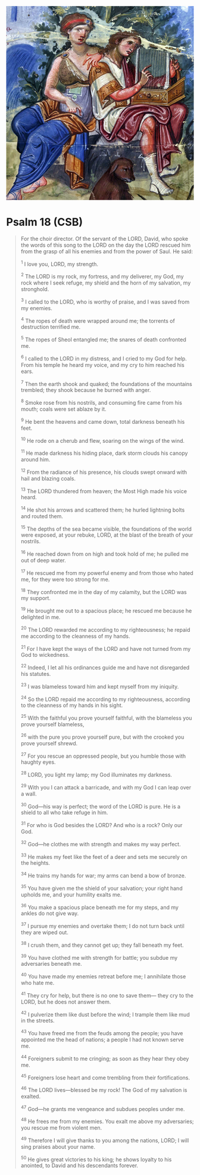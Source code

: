 <img class="intro-right" src="art-paris-psalter.jpg">

# Psalm 18 (CSB)  

>For the choir director. Of the servant of the LORD, David, who spoke the words of this song to the LORD on the day the LORD rescued him from the grasp of all his enemies and from the power of Saul. He said: 
>
><sup>1</sup> I love you, LORD, my strength. 
>
><sup>2</sup> The LORD is my rock, my fortress, and my deliverer, my God, my rock where I seek refuge, my shield and the horn of my salvation, my stronghold. 
>
><sup>3</sup> I called to the LORD, who is worthy of praise, and I was saved from my enemies. 
>
><sup>4</sup> The ropes of death were wrapped around me; the torrents of destruction terrified me. 
>
><sup>5</sup> The ropes of Sheol entangled me; the snares of death confronted me. 
>
><sup>6</sup> I called to the LORD in my distress, and I cried to my God for help. From his temple he heard my voice, and my cry to him reached his ears. 
>
><sup>7</sup> Then the earth shook and quaked; the foundations of the mountains trembled; they shook because he burned with anger. 
>
><sup>8</sup> Smoke rose from his nostrils, and consuming fire came from his mouth; coals were set ablaze by it. 
>
><sup>9</sup> He bent the heavens and came down, total darkness beneath his feet. 
>
><sup>10</sup> He rode on a cherub and flew, soaring on the wings of the wind. 
>
><sup>11</sup> He made darkness his hiding place, dark storm clouds his canopy around him. 
>
><sup>12</sup> From the radiance of his presence, his clouds swept onward with hail and blazing coals. 
>
><sup>13</sup> The LORD thundered from heaven; the Most High made his voice heard. 
>
><sup>14</sup> He shot his arrows and scattered them; he hurled lightning bolts and routed them. 
>
><sup>15</sup> The depths of the sea became visible, the foundations of the world were exposed, at your rebuke, LORD, at the blast of the breath of your nostrils. 
>
><sup>16</sup> He reached down from on high and took hold of me; he pulled me out of deep water. 
>
><sup>17</sup> He rescued me from my powerful enemy and from those who hated me, for they were too strong for me. 
>
><sup>18</sup> They confronted me in the day of my calamity, but the LORD was my support. 
>
><sup>19</sup> He brought me out to a spacious place; he rescued me because he delighted in me. 
>
><sup>20</sup> The LORD rewarded me according to my righteousness; he repaid me according to the cleanness of my hands. 
>
><sup>21</sup> For I have kept the ways of the LORD and have not turned from my God to wickedness. 
>
><sup>22</sup> Indeed, I let all his ordinances guide me and have not disregarded his statutes. 
>
><sup>23</sup> I was blameless toward him and kept myself from my iniquity. 
>
><sup>24</sup> So the LORD repaid me according to my righteousness, according to the cleanness of my hands in his sight. 
>
><sup>25</sup> With the faithful you prove yourself faithful, with the blameless you prove yourself blameless, 
>
><sup>26</sup> with the pure you prove yourself pure, but with the crooked you prove yourself shrewd. 
>
><sup>27</sup> For you rescue an oppressed people, but you humble those with haughty eyes. 
>
><sup>28</sup> LORD, you light my lamp; my God illuminates my darkness. 
>
><sup>29</sup> With you I can attack a barricade, and with my God I can leap over a wall. 
>
><sup>30</sup> God—his way is perfect; the word of the LORD is pure. He is a shield to all who take refuge in him. 
>
><sup>31</sup> For who is God besides the LORD? And who is a rock? Only our God. 
>
><sup>32</sup> God—he clothes me with strength and makes my way perfect. 
>
><sup>33</sup> He makes my feet like the feet of a deer and sets me securely on the heights. 
>
><sup>34</sup> He trains my hands for war; my arms can bend a bow of bronze. 
>
><sup>35</sup> You have given me the shield of your salvation; your right hand upholds me, and your humility exalts me. 
>
><sup>36</sup> You make a spacious place beneath me for my steps, and my ankles do not give way. 
>
><sup>37</sup> I pursue my enemies and overtake them; I do not turn back until they are wiped out. 
>
><sup>38</sup> I crush them, and they cannot get up; they fall beneath my feet. 
>
><sup>39</sup> You have clothed me with strength for battle; you subdue my adversaries beneath me. 
>
><sup>40</sup> You have made my enemies retreat before me; I annihilate those who hate me. 
>
><sup>41</sup> They cry for help, but there is no one to save them— they cry to the LORD, but he does not answer them. 
>
><sup>42</sup> I pulverize them like dust before the wind; I trample them like mud in the streets. 
>
><sup>43</sup> You have freed me from the feuds among the people; you have appointed me the head of nations; a people I had not known serve me. 
>
><sup>44</sup> Foreigners submit to me cringing; as soon as they hear they obey me. 
>
><sup>45</sup> Foreigners lose heart and come trembling from their fortifications. 
>
><sup>46</sup> The LORD lives—blessed be my rock! The God of my salvation is exalted. 
>
><sup>47</sup> God—he grants me vengeance and subdues peoples under me. 
>
><sup>48</sup> He frees me from my enemies. You exalt me above my adversaries; you rescue me from violent men. 
>
><sup>49</sup> Therefore I will give thanks to you among the nations, LORD; I will sing praises about your name. 
>
><sup>50</sup> He gives great victories to his king; he shows loyalty to his anointed, to David and his descendants forever.

